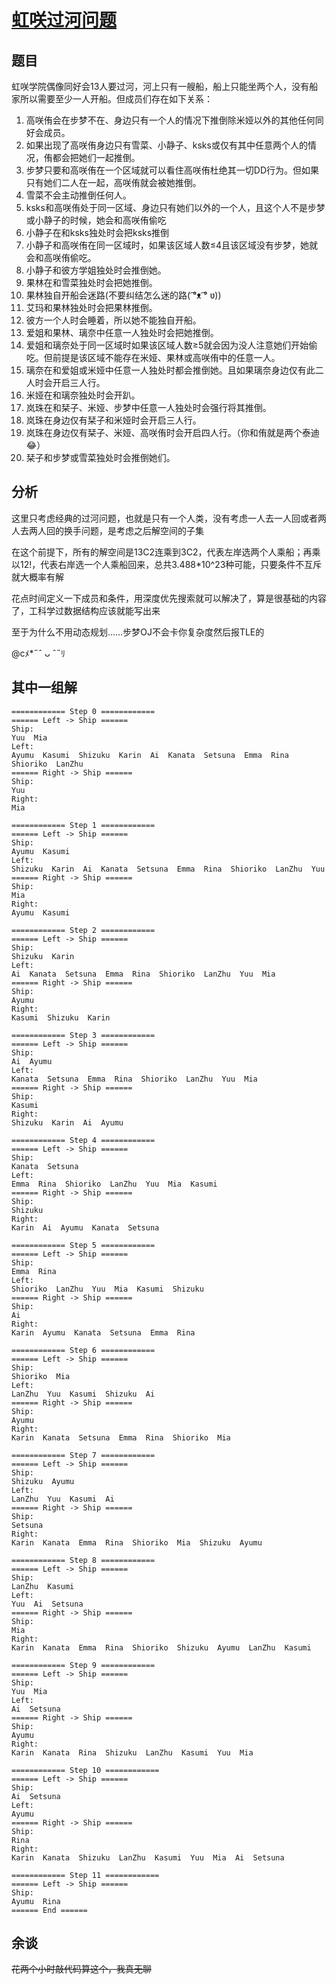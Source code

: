 # [虹咲过河问题](https://tieba.baidu.com/p/9663861117)

## 题目

虹咲学院偶像同好会13人要过河，河上只有一艘船，船上只能坐两个人，没有船家所以需要至少一人开船。但成员们存在如下关系：

1. 高咲侑会在步梦不在、身边只有一个人的情况下推倒除米娅以外的其他任何同好会成员。
2. 如果出现了高咲侑身边只有雪菜、小静子、ksks或仅有其中任意两个人的情况，侑都会把她们一起推倒。
3. 步梦只要和高咲侑在一个区域就可以看住高咲侑杜绝其一切DD行为。但如果只有她们二人在一起，高咲侑就会被她推倒。
4. 雪菜不会主动推倒任何人。
5. ksks和高咲侑处于同一区域、身边只有她们以外的一个人，且这个人不是步梦或小静子的时候，她会和高咲侑偷吃
6. 小静子在和ksks独处时会把ksks推倒
7. 小静子和高咲侑在同一区域时，如果该区域人数≤4且该区域没有步梦，她就会和高咲侑偷吃。
8. 小静子和彼方学姐独处时会推倒她。
9. 果林在和雪菜独处时会把她推倒。
10. 果林独自开船会迷路(不要纠结怎么迷的路( ͡°ᴥ ͡° ʋ))
11. 艾玛和果林独处时会把果林推倒。
12. 彼方一个人时会睡着，所以她不能独自开船。
13. 爱姐和果林、璃奈中任意一人独处时会把她推倒。
14. 爱姐和璃奈处于同一区域时如果该区域人数≥5就会因为没人注意她们开始偷吃。但前提是该区域不能存在米娅、果林或高咲侑中的任意一人。
15. 璃奈在和爱姐或米娅中任意一人独处时都会推倒她。且如果璃奈身边仅有此二人时会开启三人行。
16. 米娅在和璃奈独处时会开趴。
17. 岚珠在和栞子、米娅、步梦中任意一人独处时会强行将其推倒。
18. 岚珠在身边仅有栞子和米娅时会开启三人行。
19. 岚珠在身边仅有栞子、米娅、高咲侑时会开启四人行。（你和侑就是两个泰迪😂）
20. 栞子和步梦或雪菜独处时会推倒她们。

## 分析

这里只考虑经典的过河问题，也就是只有一个人类，没有考虑一人去一人回或者两人去两人回的换手问题，是考虑之后解空间的子集

在这个前提下，所有的解空间是13C2连乘到3C2，代表左岸选两个人乘船；再乘以12!，代表右岸选一个人乘船回来，总共3.488*10^23种可能，只要条件不互斥就大概率有解

花点时间定义一下成员和条件，用深度优先搜索就可以解决了，算是很基础的内容了，工科学过数据结构应该就能写出来

至于为什么不用动态规划……步梦OJ不会卡你复杂度然后报TLE的

@cﾒ*˶ˆ ᴗ ˆ˵ﾘ

## 其中一组解

```
============ Step 0 ============
====== Left -> Ship ======
Ship:
Yuu  Mia
Left:
Ayumu  Kasumi  Shizuku  Karin  Ai  Kanata  Setsuna  Emma  Rina  Shioriko  LanZhu
====== Right -> Ship ======
Ship:
Yuu
Right:
Mia

============ Step 1 ============
====== Left -> Ship ======
Ship:
Ayumu  Kasumi
Left:
Shizuku  Karin  Ai  Kanata  Setsuna  Emma  Rina  Shioriko  LanZhu  Yuu
====== Right -> Ship ======
Ship:
Mia
Right:
Ayumu  Kasumi

============ Step 2 ============
====== Left -> Ship ======
Ship:
Shizuku  Karin
Left:
Ai  Kanata  Setsuna  Emma  Rina  Shioriko  LanZhu  Yuu  Mia
====== Right -> Ship ======
Ship:
Ayumu
Right:
Kasumi  Shizuku  Karin

============ Step 3 ============
====== Left -> Ship ======
Ship:
Ai  Ayumu
Left:
Kanata  Setsuna  Emma  Rina  Shioriko  LanZhu  Yuu  Mia
====== Right -> Ship ======
Ship:
Kasumi
Right:
Shizuku  Karin  Ai  Ayumu

============ Step 4 ============
====== Left -> Ship ======
Ship:
Kanata  Setsuna
Left:
Emma  Rina  Shioriko  LanZhu  Yuu  Mia  Kasumi
====== Right -> Ship ======
Ship:
Shizuku
Right:
Karin  Ai  Ayumu  Kanata  Setsuna

============ Step 5 ============
====== Left -> Ship ======
Ship:
Emma  Rina
Left:
Shioriko  LanZhu  Yuu  Mia  Kasumi  Shizuku
====== Right -> Ship ======
Ship:
Ai
Right:
Karin  Ayumu  Kanata  Setsuna  Emma  Rina

============ Step 6 ============
====== Left -> Ship ======
Ship:
Shioriko  Mia
Left:
LanZhu  Yuu  Kasumi  Shizuku  Ai
====== Right -> Ship ======
Ship:
Ayumu
Right:
Karin  Kanata  Setsuna  Emma  Rina  Shioriko  Mia

============ Step 7 ============
====== Left -> Ship ======
Ship:
Shizuku  Ayumu
Left:
LanZhu  Yuu  Kasumi  Ai
====== Right -> Ship ======
Ship:
Setsuna
Right:
Karin  Kanata  Emma  Rina  Shioriko  Mia  Shizuku  Ayumu

============ Step 8 ============
====== Left -> Ship ======
Ship:
LanZhu  Kasumi
Left:
Yuu  Ai  Setsuna
====== Right -> Ship ======
Ship:
Mia
Right:
Karin  Kanata  Emma  Rina  Shioriko  Shizuku  Ayumu  LanZhu  Kasumi

============ Step 9 ============
====== Left -> Ship ======
Ship:
Yuu  Mia
Left:
Ai  Setsuna
====== Right -> Ship ======
Ship:
Ayumu
Right:
Karin  Kanata  Rina  Shizuku  LanZhu  Kasumi  Yuu  Mia

============ Step 10 ============
====== Left -> Ship ======
Ship:
Ai  Setsuna
Left:
Ayumu
====== Right -> Ship ======
Ship:
Rina
Right:
Karin  Kanata  Shizuku  LanZhu  Kasumi  Yuu  Mia  Ai  Setsuna

============ Step 11 ============
====== Left -> Ship ======
Ship:
Ayumu  Rina
====== End ======
```

## 余谈

~~花两个小时敲代码算这个，我真无聊~~
